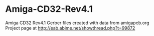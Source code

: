 # Amiga-CD32-Rev4.1
Amiga CD32 Rev4.1 Gerber files created with data from amigapcb.org
Project page at http://eab.abime.net/showthread.php?t=99872

